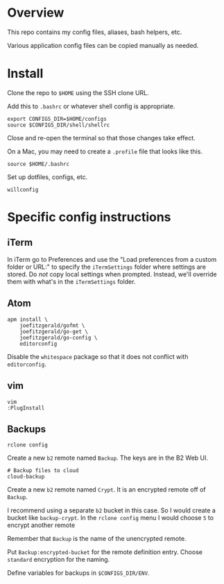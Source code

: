 # Overview

This repo contains my config files, aliases, bash helpers, etc.

Various application config files can be copied manually as needed.

# Install

Clone the repo to `$HOME` using the SSH clone URL.

Add this to `.bashrc` or whatever shell config is appropriate.

```
export CONFIGS_DIR=$HOME/configs
source $CONFIGS_DIR/shell/shellrc
```

Close and re-open the terminal so that those changes take effect.

On a Mac, you may need to create a `.profile` file that looks like this.

```
source $HOME/.bashrc
```

Set up dotfiles, configs, etc.

```
willconfig
```

# Specific config instructions

## iTerm

In iTerm go to Preferences and use the "Load preferences from a custom folder or URL:" to specify the `iTermSettings` folder where settings are stored. Do *not* copy local settings when prompted. Instead, we'll override them with what's in the `iTermSettings` folder.

## Atom

```
apm install \
	joefitzgerald/gofmt \
	joefitzgerald/go-get \
	joefitzgerald/go-config \
	editorconfig
```

Disable the `whitespace` package so that it does not conflict with `editorconfig`.

## vim

```
vim
:PlugInstall
```

## Backups

```
rclone config
```

Create a new `b2` remote named `Backup`. The keys are in the B2 Web UI.

```
# Backup files to cloud
cloud-backup
```

Create a new `b2` remote named `Crypt`. It is an encrypted remote off of `Backup`.

I recommend using a separate `b2` bucket in this case. So I would create a bucket like `backup-crypt`. In the `rclone config` menu I would choose `5` to encrypt another remote

Remember that `Backup` is the name of the unencrypted remote.

Put `Backup:encrypted-bucket` for the remote definition entry. Choose `standard` encryption for the naming.

Define variables for backups in `$CONFIGS_DIR/ENV`.

